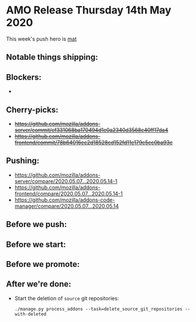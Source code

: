 # AMO Release Thursday 14th May 2020

This week's push hero is [mat](https://github.com/diox)

## Notable things shipping:

## Blockers:

-

## Cherry-picks:

- ~~https://github.com/mozilla/addons-server/commit/ef331068ba170494d1e0a2340d3568c40ff17da4~~
- ~~https://github.com/mozilla/addons-frontend/commit/78b64016ec2d18528cd152fd11e179e5ec0ba93c~~

## Pushing:

- https://github.com/mozilla/addons-server/compare/2020.05.07...2020.05.14-1
- https://github.com/mozilla/addons-frontend/compare/2020.05.07...2020.05.14-1
- https://github.com/mozilla/addons-code-manager/compare/2020.05.07...2020.05.14

## Before we push:

## Before we start:

## Before we promote:

## After we're done:

- Start the deletion of `source` git repositories:

    ```
    ./manage.py process_addons --task=delete_source_git_repositories --with-deleted
    ```
